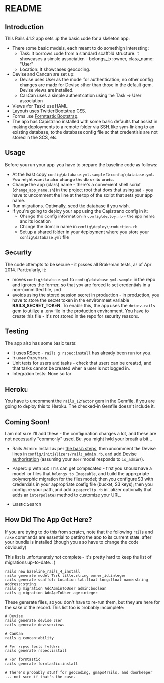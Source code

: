 # README

## Introduction

This Rails 4.1.2 app sets up the basic code for a skeleton app:

* There some basic models, each meant to do somethign interesting:
  * Task: It borrows code from a standard scaffold structure. It showcases a simple association - belongs_to :owner, class_name: "User"
  * Location: It showcases geocoding.
* Devise and Cancan are set up:
  * Devise uses User as the model for authentication; no other config changes are made for Devise other than those in the default gem. Devise views are installed.
  * CanCan uses a simple authentication using the Task => User association
* Views (for Task) use HAML
* Layouts uses Twitter Bootstrap CSS.
* Forms use [Formtastic Bootstrap](https://github.com/mjbellantoni/formtastic-bootstrap).
* The app has Capistrano installed with some basic defaults that assist in making deployments to a remote folder via SSH, like sym-linking to an existing database, to the database config file so that credentials are not stored in the SCS, etc.

## Usage

Before you run your app, you have to prepare the baseline code as follows:

* At the least copy `config\database.yml.sample` to `config\database.yml`. You might want to also change the db or its creds.
* Change the app (class) name - there's a convenient shell script (`change_app_name.sh`) in the project root that does that using `sed` - you have to uncomment the line at the top of the script that sets your app name.
* Run migrations. Optionally, seed the database if you wish.
* If you're going to deploy your app using the Capistrano config in it:
  * Change the config information in `config\deploy.rb` - the app name and its location
  * Change the domain name in `config\deploy\production.rb`
  * Set up a shared folder in your deployment where you store your `config\database.yml` file

## Security

The code attempts to be secure - it passes all Brakeman tests, as of Apr 2014. Particularly, it:

* moves `config/database.yml` to `config\database.yml.sample` in the repo and ignores the former, so that you are forced to set credentials in a non-committed file, and
* avoids using the stored session secret in production - in production, you have to store the secret token in the environment variable **RAILS_SECRET_TOKEN**. To enable this, the app uses the `dotenv-rails` gem to utilize a .env file in the production environment. You have to create this file - it's not stored in the repo for security reasons.

## Testing

The app also has some basic tests:

* It uses RSpec - `rails g rspec:install` has already been run for you.
* It uses Capybara.
* Unit tests for users and tasks - check that users can be created, and that tasks cannot be created when a user is not logged in.
* Integration tests: None so far

## Heroku

You have to uncomment the `rails_12factor` gem in the Gemfile, if you are going to deploy this to Heroku. The checked-in Gemfile doesn't include it.

## Coming Soon!

I am not sure I'll add these - the configuration changes a lot, and these are not necessarily "commonly" used. But you might hold your breath a bit...

* Rails Admin: Install as per [the basic steps](https://github.com/sferik/rails_admin#installation), then uncomment the Devise lines in `config/initializers/rails_admin.rb`, and [add Devise authorization](https://github.com/sferik/rails_admin/wiki/Authorization) (assuming your `User` model responds to `is_admin?`).

* Paperclip with S3: This can get complicated - first you should have a model for files that `belongs_to Imageable`, and build the appropriate polymorphic migration for the files model; then you configure S3 with credentials in your appropriate config file (bucket, S3 keys); then you configure your path, and add a `paperclip.rb` initializer optionally that adds an `interpolates` method to customize your URL.

* Elastic Search

## How Did The App Get Here?

If you are trying to do this from scratch, note that the following `rails` and `rake` commands are essential to getting the app to its current state, after your bundle is installed (though you also have to change the code obviously).

This list is unfortunately *not* complete - it's pretty hard to keep the list of migrations up-to-date. :(

    rails new baseline_rails_4_install
    rails generate model Task title:string owner_id:integer
    rails generate scaffold Location lat:float long:float name:string address:string	
    rails g migration AddAdminToUser admin:boolean
    rails g migration AddAgeToUser age:integer

These generate files, so you don't have to re-run them, but they are here for the sake of the record. This list too is probably incomplete:

    # Devise
    rails generate devise User
    rails generate devise:views

    # CanCan
    rails g cancan:ability

    # For rspec tests folders
    rails generate rspec:install

    # For formtastic
    rails generate formtastic:install

    # There's probably stuff for geocoding, gmaps4rails, and doorkeeper ... not sure if that's the case.